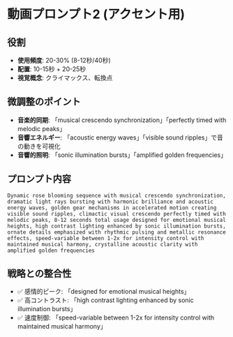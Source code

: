 # 動画プロンプト2 (アクセント用)

## 役割
- **使用頻度**: 20-30% (8-12秒/40秒)
- **配置**: 10-15秒 + 20-25秒
- **視覚概念**: クライマックス、転換点

## 微調整のポイント
- **音楽的同期**: 「musical crescendo synchronization」「perfectly timed with melodic peaks」
- **音響エネルギー**: 「acoustic energy waves」「visible sound ripples」で音の動きを可視化
- **音響的照明**: 「sonic illumination bursts」「amplified golden frequencies」

## プロンプト内容
```
Dynamic rose blooming sequence with musical crescendo synchronization, dramatic light rays bursting with harmonic brilliance and acoustic energy waves, golden gear mechanisms in accelerated motion creating visible sound ripples, climactic visual crescendo perfectly timed with melodic peaks, 8-12 seconds total usage designed for emotional musical heights, high contrast lighting enhanced by sonic illumination bursts, ornate details emphasized with rhythmic pulsing and metallic resonance effects, speed-variable between 1-2x for intensity control with maintained musical harmony, crystalline acoustic clarity with amplified golden frequencies
```

## 戦略との整合性
- ✅ 感情的ピーク: 「designed for emotional musical heights」
- ✅ 高コントラスト: 「high contrast lighting enhanced by sonic illumination bursts」
- ✅ 速度制御: 「speed-variable between 1-2x for intensity control with maintained musical harmony」